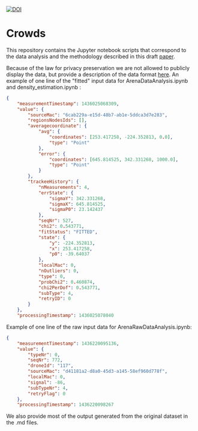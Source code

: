 [![DOI](https://zenodo.org/badge/DOI/10.5281/zenodo.268639.svg)](https://doi.org/10.5281/zenodo.268639)

# Crowds

This repository contains the Jupyter notebook scripts that correspond to the data analysis and the methodology described in this draft [paper](https://github.com/sonjageorgievska/Arena/blob/master/PaperOnSmoothing/draft-31052016.pdf).

Because of the law for privacy preservation we are not allowed to publicly display the data, but provide a description of the data format [here](https://github.com/sonjageorgievska/Crowds/blob/master/density-estimation-version-2.md). An example of one line of the "fitted" input data for ArenaDataAnalysis.ipynb and density_estimation.ipynb :

```json
{
    "measurementTimestamp": 1436025068309,
    "value": {
        "sourceMac": "6cab229a-e15d-48b7-ab1e-5ddca3d7e283",
        "regionsNodesIds": [],
        "averagecoordinate": {
            "avg": {
                "coordinates": [253.417258, -224.352813, 0.0],
                "type": "Point"
            },
            "error": {
                "coordinates": [645.814525, 342.331268, 1000.0],
                "type": "Point"
            }
        },
        "trackeeHistory": {
            "nMeasurements": 4,
            "errState": {
                "sigmaY": 342.331268,
                "sigmaX": 645.814525,
                "sigmaP0": 23.142437
            },
            "seqNr": 527,
            "chi2": 0.543771,
            "fitStatus": "FITTED",
            "state": {
                "y": -224.352813,
                "x": 253.417258,
                "p0": -39.64037
            },
            "localMac": 0,
            "nOutliers": 0,
            "type": 0,
            "probChi2": 0.460874,
            "chi2PerDof": 0.543771,
            "subType": 4,
            "retryID": 0
        }
    },
    "processingTimestamp": 1436025078040
```

Example of one line of the raw input data for ArenaRawDataAnalysis.ipynb:
```json
{
    "measurementTimestamp": 1436220095136,
    "value": {
        "typeNr": 0,
        "seqNr": 772,
        "droneId": "117",
        "sourceMac": "d41181a2-d8a0-45d3-a145-58ef960d778f",
        "localMac": 0,
        "signal": -86,
        "subTypeNr": 4,
        "retryFlag": 0
    },
    "processingTimestamp": 1436220098267
```
We also provide most of the output generated from the original dataset in the .md files. 

